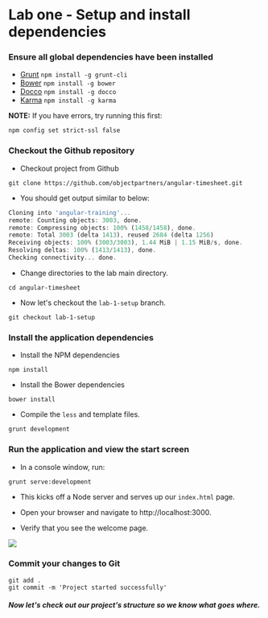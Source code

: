 # Lab one - Setup and install dependencies

### Ensure all global dependencies have been installed

* [Grunt](https://github.com/cowboy/grunt) `npm install -g grunt-cli`
* [Bower](http://twitter.github.com/bower/) `npm install -g bower`
* [Docco](http://jashkenas.github.io/docco/) `npm install -g docco`
* [Karma](https://github.com/karma-runner/karma/) `npm install -g karma`

**NOTE:** If you have errors, try running this first:
```
npm config set strict-ssl false
```

### Checkout the Github repository

- Checkout project from Github

```
git clone https://github.com/objectpartners/angular-timesheet.git
```

- You should get output similar to below:

```javascript
Cloning into 'angular-training'...
remote: Counting objects: 3003, done.
remote: Compressing objects: 100% (1458/1458), done.
remote: Total 3003 (delta 1413), reused 2684 (delta 1256)
Receiving objects: 100% (3003/3003), 1.44 MiB | 1.15 MiB/s, done.
Resolving deltas: 100% (1413/1413), done.
Checking connectivity... done.
```

- Change directories to the lab main directory.

```
cd angular-timesheet
```

- Now let's checkout the `lab-1-setup` branch.

```
git checkout lab-1-setup
```

### Install the application dependencies

- Install the NPM dependencies

```
npm install
```

- Install the Bower dependencies

```
bower install
```
- Compile the `less` and template files.

```
grunt development
```

### Run the application and view the start screen

- In a console window, run:

```
grunt serve:development
```

- This kicks off a Node server and serves up our `index.html` page.

- Open your browser and navigate to http://localhost:3000.

- Verify that you see the welcome page.

![](img/lab01/indexResult.png)

### Commit your changes to Git

```
git add .
git commit -m 'Project started successfully'
```

##### Now let's check out our project's structure so we know what goes where.
